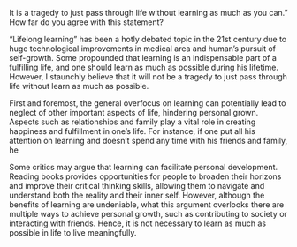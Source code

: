 It is a tragedy to just pass through life without learning as much as you can.” How far do you agree with this statement?

“Lifelong learning” has been a hotly debated topic in the 21st century due to huge technological improvements in medical area and human’s pursuit of self-growth. Some propounded that learning is an indispensable part of a fulfilling life, and one should learn as much as possible during his lifetime. However, I staunchly believe that it will not be a tragedy to just pass through life without learn as much as possible.

First and foremost, the general overfocus on learning can potentially lead to neglect of other important aspects of life, hindering personal grown. Aspects such as relationships and family play a vital role in creating happiness and fulfillment in one’s life.
For instance, if one put all his attention on learning and doesn’t spend any time with his friends and family, he

Some critics may argue that learning can facilitate personal development. Reading books provides opportunities for people to broaden their horizons and improve their critical thinking skills, allowing them to navigate and understand both the reality and their inner self. However, although the benefits of learning are undeniable, what this argument overlooks there are multiple ways to achieve personal growth, such as contributing to society or interacting with friends. Hence, it is not necessary to learn as much as possible in life to live meaningfully.
